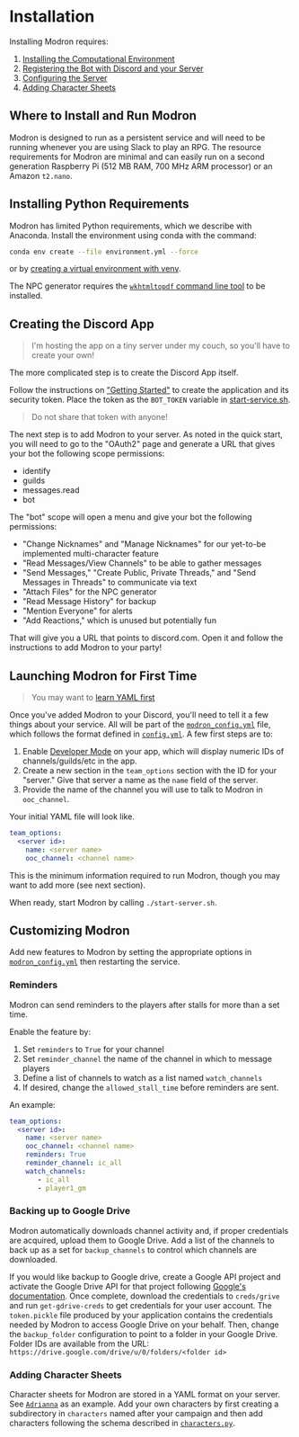 # Installation

Installing Modron requires:

1. [Installing the Computational Environment](#installing-python-requirements)
2. [Registering the Bot with Discord and your Server](#creating-the-discord-app)
3. [Configuring the Server]()
4. [Adding Character Sheets](#adding-character-sheets)

## Where to Install and Run Modron

Modron is designed to run as a persistent service and will need to be running
whenever you are using Slack to play an RPG.
The resource requirements for Modron are minimal and can easily run on
a second generation Raspberry Pi (512 MB RAM, 700 MHz ARM processor)
or an Amazon `t2.nano`.

## Installing Python Requirements

Modron has limited Python requirements, which we describe with Anaconda.
Install the environment using conda with the command:

```bash
conda env create --file environment.yml --force
```

or by [creating a virtual environment with venv](https://docs.python.org/3/library/venv.html).

The NPC generator requires the [`wkhtmltopdf` command line tool](https://wkhtmltopdf.org/index.html) to be installed.

## Creating the Discord App

> I'm hosting the app on a tiny server under my couch, so you'll have to create your own!

The more complicated step is to create the Discord App itself.

Follow the instructions on ["Getting Started"](https://discord.com/developers/docs/getting-started) to
create the application and its security token.
Place the token as the `BOT_TOKEN` variable in [start-service.sh](../start-service.sh).

> Do not share that token with anyone!

The next step is to add Modron to your server.
As noted in the quick start, you will need to go to the "OAuth2" page
and generate a URL that gives your bot the following scope permissions:

- identify
- guilds
- messages.read
- bot

The "bot" scope will open a menu and give your bot the following permissions:

- "Change Nicknames" and "Manage Nicknames" for our yet-to-be implemented multi-character feature
- "Read Messages/View Channels" to be able to gather messages
- "Send Messages," "Create Public, Private Threads," and "Send Messages in Threads" to communicate via text
- "Attach Files" for the NPC generator
- "Read Message History" for backup
- "Mention Everyone" for alerts
- "Add Reactions," which is unused but potentially fun

That will give you a URL that points to discord.com. 
Open it and follow the instructions to add Modron to your party!

## Launching Modron for First Time

> You may want to [learn YAML first](https://learnxinyminutes.com/docs/yaml/)

Once you've added Modron to your Discord, you'll need to tell it a few things about your service.
All will be part of the [`modron_config.yml`](../modron_config.yml) file,
which follows the format defined in [`config.yml`](../modron/config.py).
A few first steps are to:

1. Enable [Developer Mode](https://www.howtogeek.com/714348/how-to-enable-or-disable-developer-mode-on-discord/)
   on your app, which will display numeric IDs of channels/guilds/etc in the app.   
2. Create a new section in the `team_options` section with the ID for your "server."
   Give that server a name as the `name` field of the server.
3. Provide the name of the channel you will use to talk to Modron in `ooc_channel`.


Your initial YAML file will look like.
   
```yaml
team_options:
  <server id>:
    name: <server name>
    ooc_channel: <channel name>
```

This is the minimum information required to run Modron, though you may want to add more (see next section).

When ready, start Modron by calling `./start-server.sh`.

## Customizing Modron

Add new features to Modron by setting the appropriate options in [`modron_config.yml`](../modron_config.yml)
then restarting the service.

### Reminders

Modron can send reminders to the players after stalls for more than a set time.

Enable the feature by:

1. Set `reminders` to ``True`` for your channel
2. Set `reminder_channel` the name of the channel in which to message players
3. Define a list of channels to watch as a list named `watch_channels`
4. If desired, change the `allowed_stall_time` before reminders are sent.

An example:

```yaml
team_options:
  <server id>:
    name: <server name>
    ooc_channel: <channel name>
    reminders: True
    reminder_channel: ic_all
    watch_channels:
       - ic_all
       - player1_gm 
```

### Backing up to Google Drive

Modron automatically downloads channel activity and, if proper credentials are acquired,
upload them to Google Drive.
Add a list of the channels to back up as a set for  `backup_channels` to control which channels are downloaded.

If you would like backup to Google drive, create a Google API project
and activate the Google Drive API for that project
following [Google's documentation](https://developers.google.com/drive/api/v3/enable-drive-api).
Once complete, download the credentials to `creds/grive` and run `get-gdrive-creds` to
get credentials for your user account.
The `token.pickle` file produced by your application contains the credentials needed by
Modron to access Google Drive on your behalf.
Then, change the `backup_folder` configuration to point to a folder in your Google Drive.
Folder IDs are available from the URL: `https://drive.google.com/drive/u/0/folders/<folder id>`

### Adding Character Sheets

Character sheets for Modron are stored in a YAML format on your server.
See [`Adrianna`](../characters/kaluth/adrianna.yml) as an example.
Add your own characters by first creating a subdirectory in `characters` named
after your campaign and then add characters following the schema described
in [`characters.py`](../modron/characters.py).
